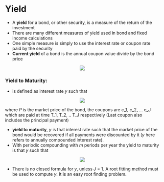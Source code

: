 # Yield
- A __yield__ for a bond, or other security, is a measure of the return of the investment
- There are many different measures of yield used in bond and fixed income calculations
- One simple measure is simply to use the interest rate or coupon rate paid by the security
- __Current yield__ of a bond is the annual coupon value divide by the bond price

<p align="center">
<img src="https://render.githubusercontent.com/render/math?math=Current Yield = \frac{Coupan Value}{Price}">
</p>

### Yield to Maturity:
- is defined as interest rate _y_ such that

<p align="center">
<img src="https://render.githubusercontent.com/render/math?math=P = \sum_{j=1}^{J}\frac{c_j}{1 %2B y}^{T_j}">
</p>

   where _P_ is the market price of the bond, the coupons are c_1, c_2, ... c_J which are paid at time T_1, T_2, .. T_J respectively (Last coupon also includes the principal payment)

- __yield to maturity__, _y_ is that interest rate such that the market price of the bond would be recovered if all payments were discounted by it (_y_ here refers to annually compounded interest rate).
- With periodic compounding with _m_ periods per year the yield to maturity is that _y_ such that

<p align="center">
<img src="https://render.githubusercontent.com/render/math?math=P = \sum_{j=1}^{J}\frac{c_j}{1 %2B \frac{y}{m}}^{mT_j}">
</p>

- There is no closed formula for _y_, unless _J_ = 1. A root fitting method must be used to compute _y_. It is an easy root finding problem. 
